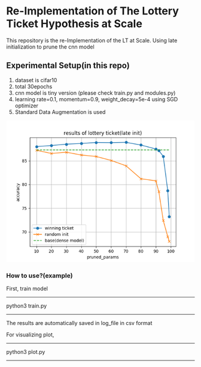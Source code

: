 # Re-Implementation of The Lottery Ticket Hypothesis at Scale
This repository is the re-Implementation of the LT at Scale.
Using late initialization to prune the cnn model

## Experimental Setup(in this repo)
1. dataset is cifar10
2. total 30epochs
3. cnn model is tiny version (please check train.py and modules.py)
4. learning rate=0.1, momentum=0.9, weight_decay=5e-4 using SGD optimizer
5. Standard Data Augmentation is used

![The results of above setting](results.png)

### How to use?(example)
First, train model
***
python3 train.py
***
The results are automatically saved in log_file in csv format

For visualizing plot,
***
python3 plot.py
***
